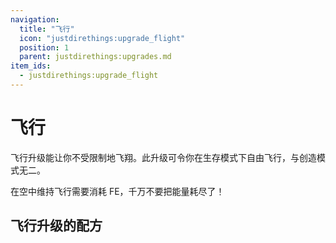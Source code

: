 ```yaml
---
navigation:
  title: "飞行"
  icon: "justdirethings:upgrade_flight"
  position: 1
  parent: justdirethings:upgrades.md
item_ids:
  - justdirethings:upgrade_flight
---
```


# 飞行

飞行升级能让你不受限制地飞翔。此升级可令你在生存模式下自由飞行，与创造模式无二。

在空中维持飞行需要消耗 FE，千万不要把能量耗尽了！

## 飞行升级的配方



<Recipe id="justdirethings:upgrade_flight" />

